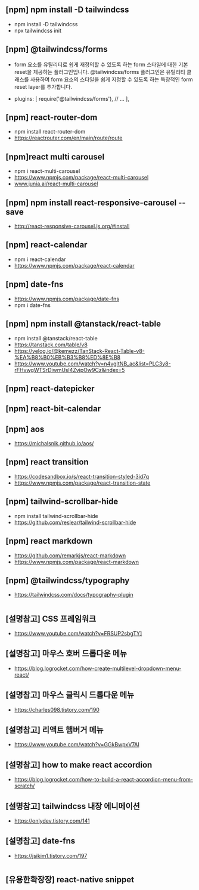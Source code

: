 ## [npm] npm install -D tailwindcss

- npm install -D tailwindcss
- npx tailwindcss init

## [npm] @tailwindcss/forms

- form 요소를 유틸리티로 쉽게 재정의할 수 있도록 하는 form 스타일에 대한 기본 reset을 제공하는 플러그인입니다. @tailwindcss/forms 플러그인은 유틸리티 클래스를 사용하여 form 요소의 스타일을 쉽게 지정할 수 있도록 하는 독창적인 form reset layer를 추가합니다.

- plugins: [
  require('@tailwindcss/forms'),
  // ...
  ],

## [npm] react-router-dom

- npm install react-router-dom
- https://reactrouter.com/en/main/route/route

## [npm]react multi carousel

- npm i react-multi-carousel
- https://www.npmjs.com/package/react-multi-carousel
- www.junia.ai/react-multi-carousel

## [npm] npm install react-responsive-carousel --save

- http://react-responsive-carousel.js.org/#install

## [npm] react-calendar

- npm i react-calendar
- https://www.npmjs.com/package/react-calendar

## [npm] date-fns

- https://www.npmjs.com/package/date-fns
- npm i date-fns

## [npm] npm install @tanstack/react-table

- npm install @tanstack/react-table
- https://tanstack.com/table/v8
- https://velog.io/@kemezz/TanStack-React-Table-v8-%EA%B8%B0%EB%B3%B8%ED%8E%B8
- https://www.youtube.com/watch?v=n4vgItNB_ac&list=PLC3y8-rFHvwgWTSrDiwmUsl4ZvipOw9Cz&index=5

## [npm] react-datepicker

## [npm] react-bit-calendar

## [npm] aos

- https://michalsnik.github.io/aos/

## [npm] react transition

- https://codesandbox.io/s/react-transition-styled-3id7q
- https://www.npmjs.com/package/react-transition-state

## [npm] tailwind-scrollbar-hide

- npm install tailwind-scrollbar-hide
- https://github.com/reslear/tailwind-scrollbar-hide

## [npm] react markdown

- https://github.com/remarkjs/react-markdown
- https://www.npmjs.com/package/react-markdown

## [npm] @tailwindcss/typography

- https://tailwindcss.com/docs/typography-plugin

#

#

## [설명참고] CSS 프레임워크

- https://www.youtube.com/watch?v=FRSUP2sbgTY]

## [설명참고] 마우스 호버 드롭다운 메뉴

- https://blog.logrocket.com/how-create-multilevel-dropdown-menu-react/

## [설명참고] 마우스 클릭시 드롭다운 메뉴

- https://charles098.tistory.com/190

## [설명참고] 리액트 햄버거 메뉴

- https://www.youtube.com/watch?v=GGkBwpxV7AI

## [설명참고] how to make react accordion

- https://blog.logrocket.com/how-to-build-a-react-accordion-menu-from-scratch/

## [설명참고] tailwindcss 내장 에니메이션

- https://onlydev.tistory.com/141

## [설명참고] date-fns

- https://jsikim1.tistory.com/197

#

#

## [유용한확장장] react-native snippet
